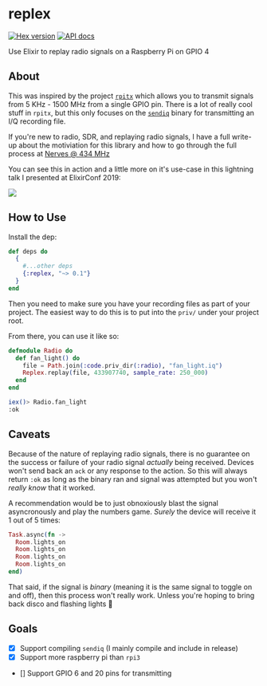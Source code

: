 # replex
[![Hex version](https://img.shields.io/hexpm/v/replex.svg "Hex version")](https://hex.pm/packages/replex)
[![API docs](https://img.shields.io/hexpm/v/replex.svg?label=hexdocs "API docs")](https://hexdocs.pm/replex/Replex.html)

Use Elixir to replay radio signals on a Raspberry Pi on GPIO 4

## About

This was inspired by the project [`rpitx`](https://github.com/F5OEO/rpitx) which allows
you to transmit signals from 5 KHz - 1500 MHz from a single GPIO pin. There is a lot
of really cool stuff in `rpitx`, but this only focuses on the [`sendiq`](https://github.com/F5OEO/rpitx/blob/master/src/sendiq.cpp)
binary for transmitting an I/Q recording file.

If you're new to radio, SDR, and replaying radio signals, I have a full write-up
about the motiviation for this library and how to go through the full process at
[Nerves @ 434 MHz](https://embedded-elixir.com/post/2019-08-29-nerves-at-434-mhz/)

You can see this in action and a little more on it's use-case in this lightning
talk I presented at ElixirConf 2019:

[![](http://img.youtube.com/vi/PEheIY6gGhY/0.jpg)](http://www.youtube.com/watch?v=PEheIY6gGhY "Radio")

## How to Use

Install the dep:

```elixir
def deps do
  {
    #...other deps
    {:replex, "~> 0.1"}
  }
end
```

Then you need to make sure you have your recording files as part of your project.
The easiest way to do this is to put into the `priv/` under your project root.

From there, you can use it like so:

```elixir
defmodule Radio do
  def fan_light() do
    file = Path.join(:code.priv_dir(:radio), "fan_light.iq")
    Replex.replay(file, 433907740, sample_rate: 250_000)
  end
end
```

```sh
iex()> Radio.fan_light
:ok
```

## Caveats

Because of the nature of replaying radio signals, there is no guarantee on
the success or failure of your radio signal _actually_ being received. Devices
won't send back an `ack` or any response to the action. So this will always
return `:ok` as long as the binary ran and signal was attempted but you won't
_really know_ that it worked.

A recommendation would be to just obnoxiously blast the signal asyncronously
and play the numbers game. _Surely_ the device will receive it 1 out of 5 times:

```elixir
Task.async(fn ->
  Room.lights_on
  Room.lights_on
  Room.lights_on
  Room.lights_on
end)
```

That said, if the signal is _binary_ (meaning it is the same signal to toggle
on and off), then this process won't really work. Unless you're hoping to bring
back disco and flashing lights 🕺
 
## Goals

- [X] Support compiling `sendiq` (I mainly compile and include in release)
- [X] Support more raspberry pi than `rpi3`
- [] Support GPIO 6 and 20 pins for transmitting